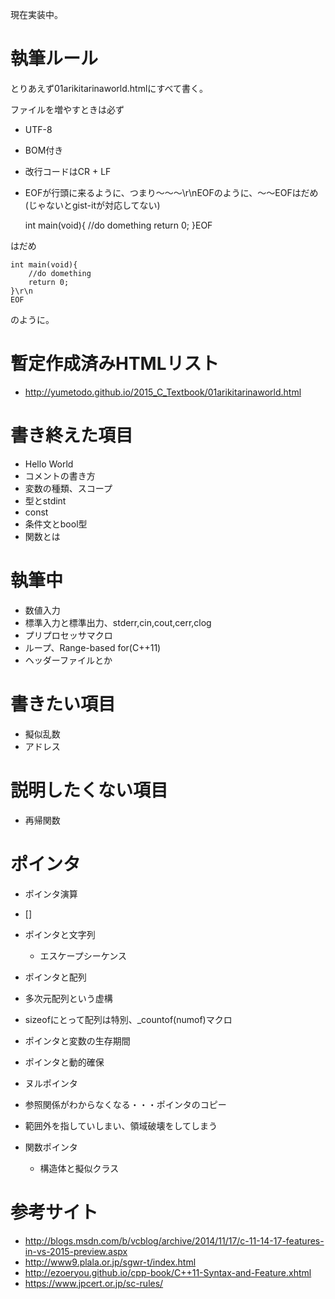 ﻿現在実装中。
# 執筆ルール
とりあえず01arikitarinaworld.htmlにすべて書く。

ファイルを増やすときは必ず
- UTF-8
- BOM付き
- 改行コードはCR + LF
- EOFが行頭に来るように、つまり～～～\r\nEOFのように、～～EOFはだめ(じゃないとgist-itが対応してない)

    int main(void){
    	//do domething
    	return 0;
    }EOF

はだめ

    int main(void){
    	//do domething
    	return 0;
    }\r\n
    EOF

のように。
# 暫定作成済みHTMLリスト
- http://yumetodo.github.io/2015_C_Textbook/01arikitarinaworld.html

# 書き終えた項目
- Hello World
- コメントの書き方
- 変数の種類、スコープ
- 型とstdint
- const
- 条件文とbool型
- 関数とは

# 執筆中
- 数値入力
- 標準入力と標準出力、stderr,cin,cout,cerr,clog
- プリプロセッサマクロ
- ループ、Range-based for(C++11)
- ヘッダーファイルとか

# 書きたい項目 #
- 擬似乱数
- アドレス

# 説明したくない項目
- 再帰関数

# ポインタ #
- ポインタ演算
- []
- ポインタと文字列
	- エスケープシーケンス
- ポインタと配列
- 多次元配列という虚構
- sizeofにとって配列は特別、_countof(numof)マクロ
- ポインタと変数の生存期間
- ポインタと動的確保
- ヌルポインタ
- 参照関係がわからなくなる・・・ポインタのコピー
- 範囲外を指していしまい、領域破壊をしてしまう

- 関数ポインタ
	- 構造体と擬似クラス

# 参考サイト #
- http://blogs.msdn.com/b/vcblog/archive/2014/11/17/c-11-14-17-features-in-vs-2015-preview.aspx
- http://www9.plala.or.jp/sgwr-t/index.html
- http://ezoeryou.github.io/cpp-book/C++11-Syntax-and-Feature.xhtml
- https://www.jpcert.or.jp/sc-rules/
